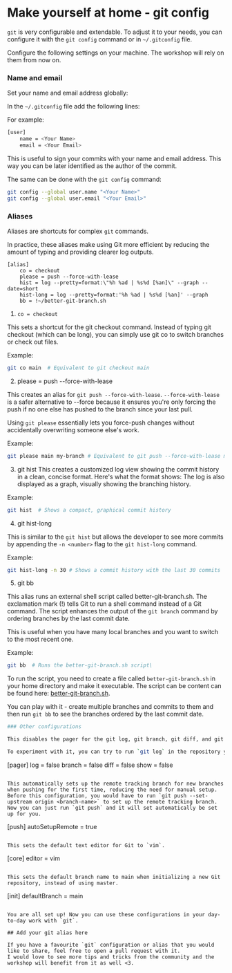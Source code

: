 # Make yourself at home - git config

`git` is very configurable and extendable. To adjust it to your needs, you can configure it with the `git config` command or in `~/.gitconfig` file.

Configure the following settings on your machine.
The workshop will rely on them from now on.

### Name and email

Set your name and email address globally:

In the `~/.gitconfig` file add the following lines:

For example:
```bash
[user]
	name = <Your Name>
	email = <Your Email>
```

This is useful to sign your commits with your name and email address.
This way you can be later identified as the author of the commit.

The same can be done with the `git config` command:

```bash
git config --global user.name "<Your Name>"
git config --global user.email "<Your Email>"
```

### Aliases

Aliases are shortcuts for complex `git` commands.

In practice, these aliases make using Git more efficient by reducing the amount of typing and providing clearer log outputs.

```
[alias]
    co = checkout
    please = push --force-with-lease
    hist = log --pretty=format:\"%h %ad | %s%d [%an]\" --graph --date=short
    hist-long = log --pretty=format:'%h %ad | %s%d [%an]' --graph
    bb = !~/better-git-branch.sh
```

1. `co = checkout`

This sets a shortcut for the git checkout command. Instead of typing git checkout (which can be long), you can simply use git co to switch branches or check out files.

Example:

```bash
git co main  # Equivalent to git checkout main
```

2. please = push --force-with-lease

This creates an alias for `git push --force-with-lease`. `--force-with-lease` is a safer alternative to --force because it ensures you're only forcing the push if no one else has pushed to the branch since your last pull.

Using `git please` essentially lets you force-push changes without accidentally overwriting someone else's work.

Example:

```bash
git please main my-branch # Equivalent to git push --force-with-lease main my-branch
```

3. git hist
This creates a customized log view showing the commit history in a clean, concise format. Here's what the format shows:
The log is also displayed as a graph, visually showing the branching history.

Example:

```bash
git hist  # Shows a compact, graphical commit history
```

4. git hist-long

This is similar to the `git hist` but allows the developer to see more commits by appending the `-n <number>` flag to the `git hist-long` command.

Example:

```bash
git hist-long -n 30 # Shows a commit history with the last 30 commits
```

5. git bb

This alias runs an external shell script called better-git-branch.sh. The exclamation mark (!) tells Git to run a shell command instead of a Git command. The script enhances the output of the `git branch` command by ordering branches by the last commit date.

This is useful when you have many local branches and you want to switch to the most recent one.

Example:

```bash
git bb  # Runs the better-git-branch.sh script\
```

To run the script, you need to create a file called `better-git-branch.sh` in your home directory and make it executable.
The script can be content can be found here: [better-git-branch.sh](https://gist.github.com/schacon/e9e743dee2e92db9a464619b99e94eff).

You can play with it - create multiple branches and commits to them and then run `git bb` to see the branches ordered by the last commit date.

```bash
### Other configurations

This disables the pager for the git log, git branch, git diff, and git show commands, ensuring output is shown directly in the terminal without paging. It is useful to release your terminal without having to press `q` to exit the pager.

To experiment with it, you can try to run `git log` in the repository you have cloned before and after adding this configuration.
```
[pager]
	log = false
	branch = false
	diff = false
	show = false
```

This automatically sets up the remote tracking branch for new branches when pushing for the first time, reducing the need for manual setup. Before this configuration, you would have to run `git push --set-upstream origin <branch-name>` to set up the remote tracking branch. Now you can just run `git push` and it will set automatically be set up for you.
```
[push]
	autoSetupRemote = true
```

This sets the default text editor for Git to `vim`.
```
[core]
    editor = vim
```

This sets the default branch name to main when initializing a new Git repository, instead of using master.
```
[init]
	defaultBranch = main
```

You are all set up! Now you can use these configurations in your day-to-day work with `git`.

## Add your git alias here

If you have a favourite `git` configuration or alias that you would like to share, feel free to open a pull request with it.
I would love to see more tips and tricks from the community and the workshop will benefit from it as well <3.
